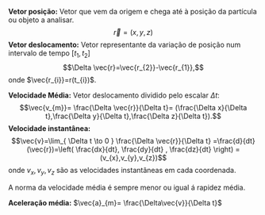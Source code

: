 

**Vetor posição:** Vetor que vem da origem e chega até à posição da partícula ou objeto a analisar.$$\vec{r}=(x,y,z)$$
**Vetor deslocamento:** Vetor representante da variação de posição num intervalo de tempo $[t_{1},t_{2}]$$$\Delta \vec{r}=\vec{r_{2}}-\vec{r_{1}},$$onde $\vec{r_{i}}=r(t_{i})$.

**Velocidade Média:** Vetor deslocamento dividido pelo escalar $\Delta t$:$$\vec{v_{m}}= \frac{\Delta \vec{r}}{\Delta t}= (\frac{\Delta x}{\Delta t},\frac{\Delta y}{\Delta t},\frac{\Delta z}{\Delta t}).$$
**Velocidade instantânea:** $$\vec{v}=\lim_{ \Delta t \to 0 } \frac{\Delta \vec{r}}{\Delta t} =\frac{d}{dt}(\vec{r})=\left( \frac{dx}{dt}, \frac{dy}{dt} , \frac{dz}{dt} \right) =(v_{x},v_{y},v_{z})$$onde $v_{x},v_{y},v_{z}$ são as velocidades instantâneas em cada coordenada.

A norma da velocidade média é sempre menor ou igual á rapidez média.

**Aceleração média:** $\vec{a}_{m}=  \frac{\Delta\vec{v}}{\Delta t}$